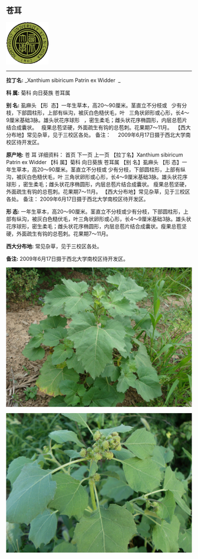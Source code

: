## 苍耳

![西北大学校园网络植物志](../JPG/nwu.gif)

---

**拉丁名:**  _Xanthium sibiricum Patrin ex Widder  _

**科 属:** 菊科 向日葵族 苍耳属

**别 名:** 虱麻头
 【形  态】一年生草本，高20～90厘米。茎直立不分枝或
  少有分枝，下部圆柱形，上部有纵沟，被灰白色糙伏毛，叶
  三角状卵形或心形，长4～9厘米基础3脉。雄头状花序球形
  ，密生柔毛；雌头状花序椭圆形，内层总苞片结合成囊状。
  瘦果总苞坚硬，外面疏生有钩的总苞刺。花果期7～11月。
 【西大分布地】常见杂草，见于三校区各处。
备注：
    2009年6月17日摄于西北大学南校区待开发区。
  

**原产地:** 苍 耳
详细资料： 首页 下一页 上一页
【拉丁名】Xanthium sibiricum Patrin ex Widder 
【科 属】菊科 向日葵族 苍耳属
【别 名】虱麻头
 【形 态】一年生草本，高20～90厘米。茎直立不分枝或
 少有分枝，下部圆柱形，上部有纵沟，被灰白色糙伏毛，叶
 三角状卵形或心形，长4～9厘米基础3脉。雄头状花序球形
 ，密生柔毛；雌头状花序椭圆形，内层总苞片结合成囊状。
 瘦果总苞坚硬，外面疏生有钩的总苞刺。花果期7～11月。
【西大分布地】常见杂草，见于三校区各处。
备注：
 2009年6月17日摄于西北大学南校区待开发区。
 

**形  态:** 一年生草本，高20～90厘米。茎直立不分枝或少有分枝，下部圆柱形，上部有纵沟，被灰白色糙伏毛，叶三角状卵形或心形，长4～9厘米基础3脉。雄头状花序球形，密生柔毛；雌头状花序椭圆形，内层总苞片结合成囊状。瘦果总苞坚硬，外面疏生有钩的总苞刺。花果期7～11月。

**西大分布地:** 常见杂草，见于三校区各处。

**备注:** 2009年6月17日摄于西北大学南校区待开发区。

![苍耳](../JPG/苍耳.JPG) 

![苍耳](../JPG/苍耳1.JPG) 

